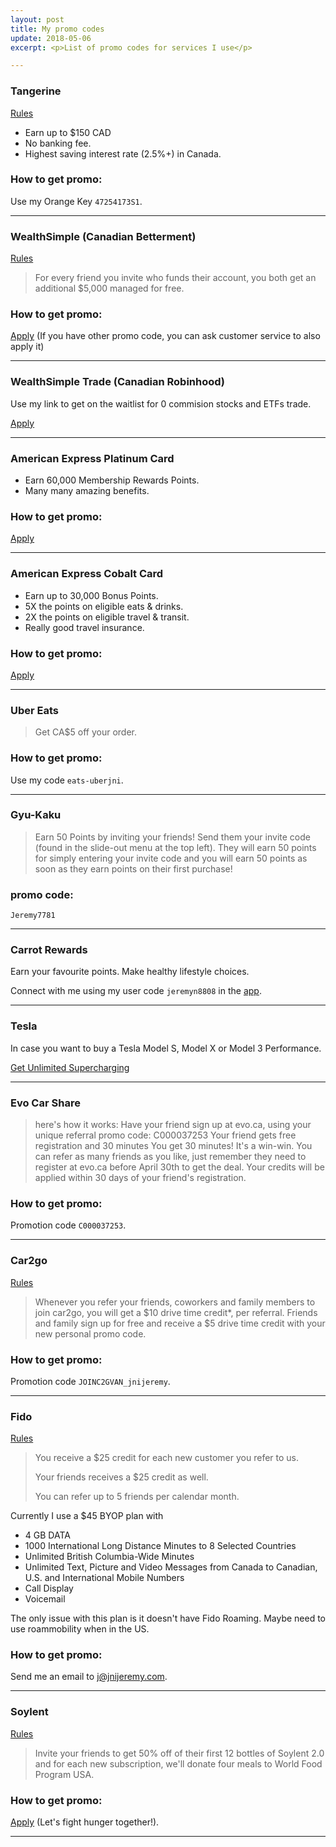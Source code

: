```yaml
---
layout: post
title: My promo codes
update: 2018-05-06
excerpt: <p>List of promo codes for services I use</p>

---
```


### Tangerine
[Rules](https://www.tangerine.ca/en/referafriend/index.html)

- Earn up to $150 CAD
- No banking fee.
- Highest saving interest rate (2.5%+) in Canada.

### How to get promo:
Use my Orange Key `47254173S1`.

---

### WealthSimple (Canadian Betterment)
[Rules](https://grow.wealthsimple.com/wealthsimple-refer-friend-program/)

> For every friend you invite who funds their account, you both get an additional $5,000 managed for free.


### How to get promo:
[Apply](http://wsim.co/q8byc5j) (If you have other promo code, you can ask customer service to also apply it)

---

### WealthSimple Trade (Canadian Robinhood)
Use my link to get on the waitlist for 0 commision stocks and ETFs trade.

[Apply](https://wealthsimple.com/trade?r=uxD9w)

---

### American Express Platinum Card

- Earn 60,000 Membership Rewards Points.
- Many many amazing benefits.

### How to get promo:
[Apply](http://amex.ca/share/zeyunsqof?XLINK=MYCP)

---

### American Express Cobalt Card

- Earn up to 30,000 Bonus Points.
- 5X the points on eligible eats & drinks.
- 2X the points on eligible travel & transit.
- Really good travel insurance.

### How to get promo:
[Apply](http://amex.ca/share/zeyunxfVz)

---

### Uber Eats

> Get CA$5 off your order.

### How to get promo:
Use my code `eats-uberjni`.

---

### Gyu-Kaku

> Earn 50 Points by inviting your friends! Send them your invite code (found in the slide-out menu at the top left). They will earn 50 points for simply entering your invite code and you will earn 50 points as soon as they earn points on their first purchase!

### promo code:
`Jeremy7781`

---

### Carrot Rewards

Earn your favourite points. Make healthy lifestyle choices.

Connect with me using my user code `jeremyn8808` in the [app](https://www.carrotrewards.ca/home/).

---

### Tesla

In case you want to buy a Tesla Model S, Model X or Model 3 Performance.

[Get Unlimited Supercharging](https://ts.la/zeyu85840)

---

### Evo Car Share

> here's how it works:
Have your friend sign up at evo.ca, using your unique referral promo code: C000037253
Your friend gets free registration and 30 minutes
You get 30 minutes! It's a win-win.
You can refer as many friends as you like, just remember they need to register at evo.ca before April 30th to get the deal. Your credits will be applied within 30 days of your friend's registration.

### How to get promo:
Promotion code `C000037253`.

---

### Car2go 
[Rules](https://friends.car2go.com/na)

> Whenever you refer your friends, coworkers and family members to join car2go, you will get a $10 drive time credit*, per referral. Friends and family sign up for free and receive a $5 drive time credit with your new personal promo code. 

### How to get promo:
Promotion code `JOINC2GVAN_jnijeremy`.

---

### Fido
[Rules](http://www.fido.ca/web/content/whyfido/referafriend?lang=en)

> You receive a $25 credit for each new customer you refer to us.
>
> Your friends receives a $25 credit as well.
>
> You can refer up to 5 friends per calendar month.

Currently I use a $45 BYOP plan with

* 4 GB DATA
* 1000 International Long Distance Minutes to 8 Selected Countries
* Unlimited British Columbia-Wide Minutes
* Unlimited Text, Picture and Video Messages from Canada to Canadian, U.S. and International Mobile Numbers
* Call Display
* Voicemail

The only issue with this plan is it doesn't have Fido Roaming.  Maybe need to use roammobility when in the US.

### How to get promo:
Send me an email to <j@jnijeremy.com>.

---

### Soylent
[Rules](https://www.soylent.com/refer/)

> Invite your friends to get 50% off of their first 12 bottles of Soylent 2.0 and for each new subscription, we'll donate four meals to World Food Program USA.

### How to get promo:
[Apply](http://soy.lt/r/tNs3hq1H64) (Let's fight hunger together!).

---
